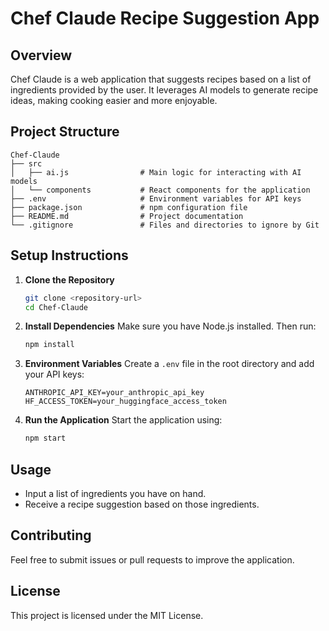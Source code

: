 # Chef Claude Recipe Suggestion App

## Overview
Chef Claude is a web application that suggests recipes based on a list of ingredients provided by the user. It leverages AI models to generate recipe ideas, making cooking easier and more enjoyable.

## Project Structure
```
Chef-Claude
├── src
│   ├── ai.js                # Main logic for interacting with AI models
│   └── components           # React components for the application
├── .env                     # Environment variables for API keys
├── package.json             # npm configuration file
├── README.md                # Project documentation
└── .gitignore               # Files and directories to ignore by Git
```

## Setup Instructions

1. **Clone the Repository**
   ```bash
   git clone <repository-url>
   cd Chef-Claude
   ```

2. **Install Dependencies**
   Make sure you have Node.js installed. Then run:
   ```bash
   npm install
   ```

3. **Environment Variables**
   Create a `.env` file in the root directory and add your API keys:
   ```
   ANTHROPIC_API_KEY=your_anthropic_api_key
   HF_ACCESS_TOKEN=your_huggingface_access_token
   ```

4. **Run the Application**
   Start the application using:
   ```bash
   npm start
   ```

## Usage
- Input a list of ingredients you have on hand.
- Receive a recipe suggestion based on those ingredients.

## Contributing
Feel free to submit issues or pull requests to improve the application. 

## License
This project is licensed under the MIT License.